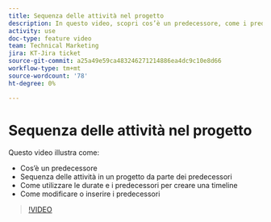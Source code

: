```yaml
---
title: Sequenza delle attività nel progetto
description: In questo video, scopri cos’è un predecessore, come i predecessori sequenziano le attività in un progetto, come utilizzare le durate e i predecessori per creare una timeline, come modificare o immettere i predecessori
activity: use
doc-type: feature video
team: Technical Marketing
jira: KT-Jira ticket
source-git-commit: a25a49e59ca483246271214886ea4dc9c10e8d66
workflow-type: tm+mt
source-wordcount: '78'
ht-degree: 0%

---
```


# Sequenza delle attività nel progetto

Questo video illustra come:

* Cos’è un predecessore
* Sequenza delle attività in un progetto da parte dei predecessori
* Come utilizzare le durate e i predecessori per creare una timeline
* Come modificare o inserire i predecessori

>[!VIDEO](https://video.tv.adobe.com/v/335091/?quality=12&learn=on)